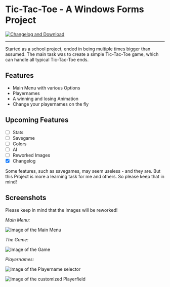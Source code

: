 # Tic-Tac-Toe - A Windows Forms Project

[![Changelog and Download](https://img.shields.io/badge/Download-v0.0.96--beta-blue.svg)](https://github.com/DanielKng/Tic-Tac-Toe/releases)

---

Started as a school project, ended in being multiple times bigger than assumed. 
The main task was to create a simple Tic-Tac-Toe game, which can handle all typical Tic-Tac-Toe ends.

## Features
- Main Menu with various Options
- Playernames
- A winning and losing Animation
- Change your playernames on the fly

## Upcoming Features
- [ ] Stats
- [ ] Savegame
- [ ] Colors
- [ ] AI
- [ ] Reworked Images
- [X] Changelog

Some features, such as savegames, may seem useless - and they are. But this Project is more a learning task for me and others. So please keep that in mind!

## Screenshots
Please keep in mind that the Images will be reworked!

*Main Menu:*

![Image of the Main Menu](http://puu.sh/oRuq2/f640072be6.png)

*The Game:*

![Image of the Game](http://puu.sh/oRuxZ/d5dc7b92d5.png)

*Playernames:*

![Image of the Playername selector](http://puu.sh/oRuAp/c5997f9810.png)

![Image of the customized Playerfield](http://puu.sh/oRuCB/8eca2df153.png)
